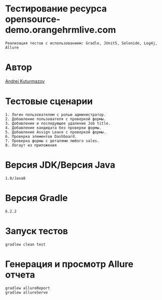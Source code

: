 # Тестирование ресурса opensource-demo.orangehrmlive.com
```
Реализация тестов с использованием: Gradle, JUnit5, Selenide, Log4j, Allure
```
# Автор
[Andrei Kuturmazov](https://github.com/andrei-kuturmazov)

# Тестовые сценарии
```
1. Логин пользователем с ролью администратор.
2. Добавление пользователя с проверкой формы.
3. Добавление и последующее удаление Job title.
4. Добавление кандидата без проверки формы.
5. Добавление Assign Leave с проверкой формы.
6. Проверка элементов Dashboard.
7. Проверка формы с деталями любого sales.
8. Логаут из приложения
```
# Версия JDK/Версия Java
```
1.8/Java8
```
# Версия Gradle
```
6.2.2
```
# Запуск тестов
```
gradlew clean test
```

# Генерация и просмотр Allure отчета
```
gradlew allureReport
gradlew allureServe
```